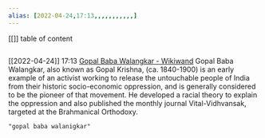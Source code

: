 ```yaml
---
alias: [2022-04-24,17:13,,,,,,,,,,,]
---
```

[[]]
table of content
```toc
```

[[2022-04-24]] 17:13 [Gopal Baba Walangkar - Wikiwand](https://www.wikiwand.com/en/Gopal_Baba_Walangkar)
Gopal Baba Walangkar, also known as Gopal Krishna, (ca. 1840-1900) is an early example of an activist working to release the untouchable people of India from their historic socio-economic oppression, and is generally considered to be the pioneer of that movement. He developed a racial theory to explain the oppression and also published the monthly journal Vital-Vidhvansak, targeted at the Brahmanical Orthodoxy.
```query
"gopal baba walanigkar"
```